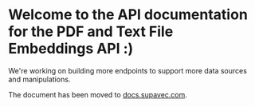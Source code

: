 # Welcome to the API documentation for the PDF and Text File Embeddings API :)

We're working on building more endpoints to support more data sources and manipulations.

The document has been moved to [docs.supavec.com](https://docs.supavec.com/). 
